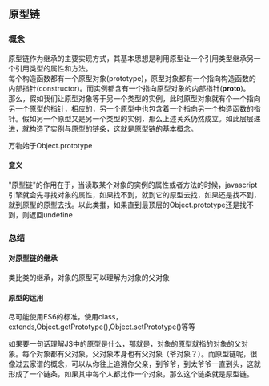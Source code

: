 ## 原型链
### 概念
原型链作为继承的主要实现方式，其基本思想是利用原型让一个引用类型继承另一个引用类型的属性和方法。  
每个构造函数都有一个原型对象(prototype)，原型对象都有一个指向构造函数的内部指针(constructor)。而实例都含有一个指向原型对象的内部指针(__proto__)。    
那么，假如我们让原型对象等于另一个类型的实例，此时原型对象就有个一个指向另一个原型的指针，相应的，另一个原型中也包含着一个指向另一个构造函数的指针。假如另一个原型又是另一个类型的实例，那么上述关系仍然成立。如此层层递进，就构造了实例与原型的链条，这就是原型链的基本概念。  

万物始于Object.prototype  

#### 意义
"原型链"的作用在于，当读取某个对象的实例的属性或者方法的时候，javascript引擎就会先寻找对象的属性，如果找不到，就到它的原型去找，如果还是找不到，就到原型的原型去找。以此类推，如果直到最顶层的Object.prototype还是找不到，则返回undefine

### 总结
#### 对原型链的继承  
类比类的继承，对象的原型可以理解为对象的父对象

#### 原型的运用
尽可能使用ES6的标准，使用class，extends,Object.getPrototype(),Object.setPrototype()等等  


如果要一句话理解JS中的原型是什么，那就是，对象的原型就指的对象的父对象。每个对象都有父对象，父对象本身也有父对象（爷对象？）。而原型链呢，很像过去家谱的概念，可以从你往上追溯你父亲，到爷爷，到太爷爷一直到头，这就形成了一个链条，如果其中每个人都比作一个对象，那么这个链条就是原型链。
